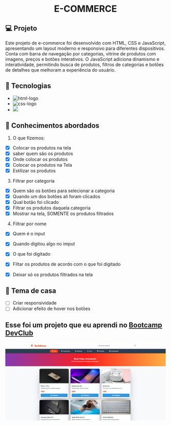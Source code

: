 <h1 align="center">
  E-COMMERCE
</h1>

## 💻 Projeto

Este projeto de e-commerce foi desenvolvido com HTML, CSS e JavaScript, apresentando um layout moderno e responsivo para diferentes dispositivos.
Conta com barra de navegação por categorias, vitrine de produtos com imagens, preços e botões interativos.
O JavaScript adiciona dinamismo e interatividade, permitindo busca de produtos, filtros de categorias e botões de detalhes que melhoram a experiência do usuário.

## 🚀 Tecnologias

- <img src="https://img.shields.io/badge/HTML5-E34F26?style=for-the-badge&logo=html5&logoColor=white" alt="html-logo" />
- <img src="https://img.shields.io/badge/CSS3-1572B6?style=for-the-badge&logo=css3&logoColor=white" alt="css-logo" />
- <img src="https://img.shields.io/badge/JavaScript-F7DF1E?style=for-the-badge&logo=javascript&logoColor=black" />

## 📔 Conhecimentos abordados

  1) O que fizemos:

  - [x] Colocar os produtos na tela
  - [x] saber quem são os produtos
  - [x] Onde colocar os produtos
  - [x] Colocar os produtos na Tela
  - [x] Estilizar os produtos

  3) Filtrar por categoria
     
  - [x] Quem são os botões para selecionar a categoria
  - [x] Quando um dos botões ali foram clicados
  - [x] Qual botão foi clicado
  - [x] Filtrar os produtos daquela categoria
  - [x] Mostrar na tela, SOMENTE os produtos filtrados
       
  4) Filtrar por nome

  - [x] Quem é o input 
  - [x] Quando digitou algo no imput
  - [x] O que foi digitado
  - [x] Filtar os produtos de acordo com o que foi digitado
  - [x] Deixar só os produtos filtrados na tela


## 📝 Tema de casa

- [ ] Criar responsividade
- [ ] Adicionar efeito de hover nos botões

<h2>Esse foi um projeto que eu aprendi no <a href="https://rodolfomori.com.br/devclub">Bootcamp DevClub</a></h2>
<img src="https://github.com/DennisDev2911/E-commerce-Bootcamp/blob/main/E-commerce.JPG?raw=true">
